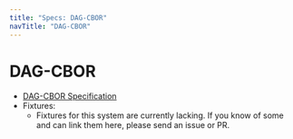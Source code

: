 ```yaml
---
title: "Specs: DAG-CBOR"
navTitle: "DAG-CBOR"
---
```


DAG-CBOR
========

- [DAG-CBOR Specification](./spec/)
- Fixtures:
	- Fixtures for this system are currently lacking.  If you know of some and can link them here, please send an issue or PR.
